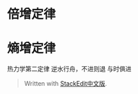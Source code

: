 


# 倍增定律

# 熵增定律
热力学第二定律
逆水行舟，不进则退
与时俱进

> Written with [StackEdit中文版](https://stackedit.cn/).
<!--stackedit_data:
eyJoaXN0b3J5IjpbMTk1MTEyODY1MiwtMTI2MDA3NTYwOF19
-->